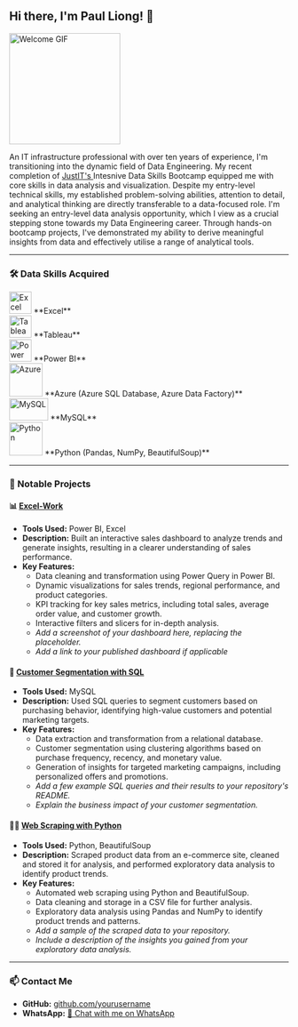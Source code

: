 ## Hi there, I'm Paul Liong! 🙂

<img src="https://github.com/user-attachments/assets/139b5542-b53e-4331-b8bb-50409b5aa51e" alt="Welcome GIF" width="200" height="200"/>


An IT infrastructure professional with over ten years of experience, I'm transitioning into the dynamic field of Data Engineering. My recent completion of [JustIT's ](https://www.justit.co.uk/)Intesnive Data Skills Bootcamp equipped me with core skills in data analysis and visualization. Despite my entry-level technical skills, my established problem-solving abilities, attention to detail, and analytical thinking are directly transferable to a data-focused role. I'm seeking an entry-level data analysis opportunity, which I view as a crucial stepping stone towards my Data Engineering career. Through hands-on bootcamp projects, I've demonstrated my ability to derive meaningful insights from data and effectively utilise a range of analytical tools.

---

### 🛠 Data Skills Acquired

<p align="left">
  <img src="https://www.logo.wine/a/logo/Microsoft_Excel/Microsoft_Excel-Logo.wine.svg" alt="Excel" width="40" height="40"/> **Excel**
  <br>
  <img src="https://cdn.worldvectorlogo.com/logos/tableau-software.svg" alt="Tableau" width="40" height="40"/> **Tableau**
  <br>
  <img src="https://cdn-dynmedia-1.microsoft.com/is/image/microsoftcorp/Hero_BPI_icon1?resMode=sharp2&op_usm=1.5,0.65,15,0&wid=96&hei=96&qlt=100&fmt=png-alpha&fit=constrain" alt="Power BI" width="40" height="40"/> **Power BI**
  <br>
  <img src="https://upload.wikimedia.org/wikipedia/commons/a/a8/Microsoft_Azure_Logo.svg" alt="Azure" width="60" height="60"/> **Azure (Azure SQL Database, Azure Data Factory)**
  <br>
  <img src="https://upload.wikimedia.org/wikipedia/commons/0/0a/MySQL_textlogo.svg" alt="MySQL" width="70" height="40"/> **MySQL**
  <br>
  <img src="https://upload.wikimedia.org/wikipedia/commons/c/c3/Python-logo-notext.svg" alt="Python" width="60" height="60"/> **Python (Pandas, NumPy, BeautifulSoup)**
</p>

---

### 🚀 Notable Projects

#### 📊 [Excel-Work](https://pliong-justitbootcamp.github.io/Excel-Work/)

- **Tools Used:** Power BI, Excel
- **Description:** Built an interactive sales dashboard to analyze trends and generate insights, resulting in a clearer understanding of sales performance.
- **Key Features:**
  - Data cleaning and transformation using Power Query in Power BI.
  - Dynamic visualizations for sales trends, regional performance, and product categories.
  - KPI tracking for key sales metrics, including total sales, average order value, and customer growth.
  - Interactive filters and slicers for in-depth analysis.
  - *Add a screenshot of your dashboard here, replacing the placeholder.*
  - *Add a link to your published dashboard if applicable*

#### 📌 [Customer Segmentation with SQL](https://github.com/yourusername/customer-segmentation)
- **Tools Used:** MySQL
- **Description:** Used SQL queries to segment customers based on purchasing behavior, identifying high-value customers and potential marketing targets.
- **Key Features:**
  - Data extraction and transformation from a relational database.
  - Customer segmentation using clustering algorithms based on purchase frequency, recency, and monetary value.
  - Generation of insights for targeted marketing campaigns, including personalized offers and promotions.
  - *Add a few example SQL queries and their results to your repository's README.*
  - *Explain the business impact of your customer segmentation.*

#### 🕵️‍♂️ [Web Scraping with Python](https://github.com/yourusername/web-scraping-project)
- **Tools Used:** Python, BeautifulSoup
- **Description:** Scraped product data from an e-commerce site, cleaned and stored it for analysis, and performed exploratory data analysis to identify product trends.
- **Key Features:**
  - Automated web scraping using Python and BeautifulSoup.
  - Data cleaning and storage in a CSV file for further analysis.
  - Exploratory data analysis using Pandas and NumPy to identify product trends and patterns.
  - *Add a sample of the scraped data to your repository.*
  - *Include a description of the insights you gained from your exploratory data analysis.*

---

### 📫 Contact Me

- **GitHub:** [github.com/yourusername](https://github.com/yourusername)
- **WhatsApp:** [📱 Chat with me on WhatsApp](https://wa.me/YOUR_PHONE_NUMBER)
